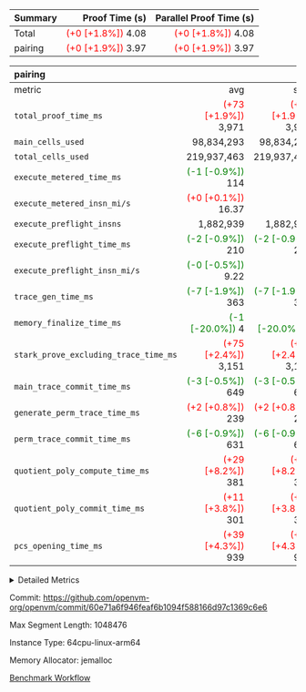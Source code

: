 | Summary | Proof Time (s) | Parallel Proof Time (s) |
|:---|---:|---:|
| Total | <span style='color: red'>(+0 [+1.8%])</span> 4.08 | <span style='color: red'>(+0 [+1.8%])</span> 4.08 |
| pairing | <span style='color: red'>(+0 [+1.9%])</span> 3.97 | <span style='color: red'>(+0 [+1.9%])</span> 3.97 |


| pairing |||||
|:---|---:|---:|---:|---:|
|metric|avg|sum|max|min|
| `total_proof_time_ms ` | <span style='color: red'>(+73 [+1.9%])</span> 3,971 | <span style='color: red'>(+73 [+1.9%])</span> 3,971 | <span style='color: red'>(+73 [+1.9%])</span> 3,971 | <span style='color: red'>(+73 [+1.9%])</span> 3,971 |
| `main_cells_used     ` |  98,834,293 |  98,834,293 |  98,834,293 |  98,834,293 |
| `total_cells_used    ` |  219,937,463 |  219,937,463 |  219,937,463 |  219,937,463 |
| `execute_metered_time_ms` | <span style='color: green'>(-1 [-0.9%])</span> 114 | -          | -          | -          |
| `execute_metered_insn_mi/s` | <span style='color: red'>(+0 [+0.1%])</span> 16.37 | -          | <span style='color: red'>(+0 [+0.1%])</span> 16.37 | <span style='color: red'>(+0 [+0.1%])</span> 16.37 |
| `execute_preflight_insns` |  1,882,939 |  1,882,939 |  1,882,939 |  1,882,939 |
| `execute_preflight_time_ms` | <span style='color: green'>(-2 [-0.9%])</span> 210 | <span style='color: green'>(-2 [-0.9%])</span> 210 | <span style='color: green'>(-2 [-0.9%])</span> 210 | <span style='color: green'>(-2 [-0.9%])</span> 210 |
| `execute_preflight_insn_mi/s` | <span style='color: green'>(-0 [-0.5%])</span> 9.22 | -          | <span style='color: green'>(-0 [-0.5%])</span> 9.22 | <span style='color: green'>(-0 [-0.5%])</span> 9.22 |
| `trace_gen_time_ms   ` | <span style='color: green'>(-7 [-1.9%])</span> 363 | <span style='color: green'>(-7 [-1.9%])</span> 363 | <span style='color: green'>(-7 [-1.9%])</span> 363 | <span style='color: green'>(-7 [-1.9%])</span> 363 |
| `memory_finalize_time_ms` | <span style='color: green'>(-1 [-20.0%])</span> 4 | <span style='color: green'>(-1 [-20.0%])</span> 4 | <span style='color: green'>(-1 [-20.0%])</span> 4 | <span style='color: green'>(-1 [-20.0%])</span> 4 |
| `stark_prove_excluding_trace_time_ms` | <span style='color: red'>(+75 [+2.4%])</span> 3,151 | <span style='color: red'>(+75 [+2.4%])</span> 3,151 | <span style='color: red'>(+75 [+2.4%])</span> 3,151 | <span style='color: red'>(+75 [+2.4%])</span> 3,151 |
| `main_trace_commit_time_ms` | <span style='color: green'>(-3 [-0.5%])</span> 649 | <span style='color: green'>(-3 [-0.5%])</span> 649 | <span style='color: green'>(-3 [-0.5%])</span> 649 | <span style='color: green'>(-3 [-0.5%])</span> 649 |
| `generate_perm_trace_time_ms` | <span style='color: red'>(+2 [+0.8%])</span> 239 | <span style='color: red'>(+2 [+0.8%])</span> 239 | <span style='color: red'>(+2 [+0.8%])</span> 239 | <span style='color: red'>(+2 [+0.8%])</span> 239 |
| `perm_trace_commit_time_ms` | <span style='color: green'>(-6 [-0.9%])</span> 631 | <span style='color: green'>(-6 [-0.9%])</span> 631 | <span style='color: green'>(-6 [-0.9%])</span> 631 | <span style='color: green'>(-6 [-0.9%])</span> 631 |
| `quotient_poly_compute_time_ms` | <span style='color: red'>(+29 [+8.2%])</span> 381 | <span style='color: red'>(+29 [+8.2%])</span> 381 | <span style='color: red'>(+29 [+8.2%])</span> 381 | <span style='color: red'>(+29 [+8.2%])</span> 381 |
| `quotient_poly_commit_time_ms` | <span style='color: red'>(+11 [+3.8%])</span> 301 | <span style='color: red'>(+11 [+3.8%])</span> 301 | <span style='color: red'>(+11 [+3.8%])</span> 301 | <span style='color: red'>(+11 [+3.8%])</span> 301 |
| `pcs_opening_time_ms ` | <span style='color: red'>(+39 [+4.3%])</span> 939 | <span style='color: red'>(+39 [+4.3%])</span> 939 | <span style='color: red'>(+39 [+4.3%])</span> 939 | <span style='color: red'>(+39 [+4.3%])</span> 939 |



<details>
<summary>Detailed Metrics</summary>

|  | memory_to_vec_partition_time_ms | keygen_time_ms | app proof_time_ms |
| --- | --- | --- |
|  | 21 | 722 | 4,128 | 

| group | prove_segment_time_ms | memory_to_vec_partition_time_ms | fri.log_blowup | execute_metered_time_ms | execute_metered_insns | execute_metered_insn_mi/s | compute_user_public_values_proof_time_ms |
| --- | --- | --- | --- | --- | --- | --- | --- |
| pairing | 3,971 | 6 | 1 | 114 | 1,882,939 | 16.37 | 38 | 

| group | air_name | quotient_deg | interactions | constraints |
| --- | --- | --- | --- | --- |
| pairing | AccessAdapterAir<16> | 2 | 5 | 12 | 
| pairing | AccessAdapterAir<2> | 2 | 5 | 12 | 
| pairing | AccessAdapterAir<32> | 2 | 5 | 12 | 
| pairing | AccessAdapterAir<4> | 2 | 5 | 12 | 
| pairing | AccessAdapterAir<8> | 2 | 5 | 12 | 
| pairing | BitwiseOperationLookupAir<8> | 2 | 2 | 4 | 
| pairing | MemoryMerkleAir<8> | 2 | 4 | 39 | 
| pairing | PersistentBoundaryAir<8> | 2 | 3 | 7 | 
| pairing | PhantomAir | 2 | 3 | 5 | 
| pairing | Poseidon2PeripheryAir<BabyBearParameters>, 1> | 2 | 1 | 286 | 
| pairing | ProgramAir | 1 | 1 | 4 | 
| pairing | RangeTupleCheckerAir<2> | 1 | 1 | 4 | 
| pairing | Rv32HintStoreAir | 2 | 18 | 28 | 
| pairing | VariableRangeCheckerAir | 1 | 1 | 4 | 
| pairing | VmAirWrapper<Rv32BaseAluAdapterAir, BaseAluCoreAir<4, 8> | 2 | 20 | 37 | 
| pairing | VmAirWrapper<Rv32BaseAluAdapterAir, LessThanCoreAir<4, 8> | 2 | 18 | 40 | 
| pairing | VmAirWrapper<Rv32BaseAluAdapterAir, ShiftCoreAir<4, 8> | 2 | 24 | 91 | 
| pairing | VmAirWrapper<Rv32BranchAdapterAir, BranchEqualCoreAir<4> | 2 | 11 | 20 | 
| pairing | VmAirWrapper<Rv32BranchAdapterAir, BranchLessThanCoreAir<4, 8> | 2 | 13 | 35 | 
| pairing | VmAirWrapper<Rv32CondRdWriteAdapterAir, Rv32JalLuiCoreAir> | 2 | 10 | 18 | 
| pairing | VmAirWrapper<Rv32IsEqualModAdapterAir<2, 1, 32, 32>, ModularIsEqualCoreAir<32, 4, 8> | 2 | 25 | 225 | 
| pairing | VmAirWrapper<Rv32JalrAdapterAir, Rv32JalrCoreAir> | 2 | 16 | 20 | 
| pairing | VmAirWrapper<Rv32LoadStoreAdapterAir, LoadSignExtendCoreAir<4, 8> | 2 | 18 | 33 | 
| pairing | VmAirWrapper<Rv32LoadStoreAdapterAir, LoadStoreCoreAir<4> | 2 | 17 | 40 | 
| pairing | VmAirWrapper<Rv32MultAdapterAir, DivRemCoreAir<4, 8> | 2 | 25 | 84 | 
| pairing | VmAirWrapper<Rv32MultAdapterAir, MulHCoreAir<4, 8> | 2 | 24 | 31 | 
| pairing | VmAirWrapper<Rv32MultAdapterAir, MultiplicationCoreAir<4, 8> | 2 | 19 | 19 | 
| pairing | VmAirWrapper<Rv32RdWriteAdapterAir, Rv32AuipcCoreAir> | 2 | 12 | 14 | 
| pairing | VmAirWrapper<Rv32VecHeapAdapterAir<1, 2, 2, 32, 32>, FieldExpressionCoreAir> | 2 | 415 | 480 | 
| pairing | VmAirWrapper<Rv32VecHeapAdapterAir<2, 1, 1, 32, 32>, FieldExpressionCoreAir> | 2 | 158 | 190 | 
| pairing | VmAirWrapper<Rv32VecHeapAdapterAir<2, 2, 2, 32, 32>, FieldExpressionCoreAir> | 2 | 428 | 457 | 
| pairing | VmConnectorAir | 2 | 5 | 11 | 

| group | air_name | segment | rows | prep_cols | perm_cols | main_cols | cells |
| --- | --- | --- | --- | --- | --- | --- | --- |
| pairing | AccessAdapterAir<16> | 0 | 262,144 |  | 16 | 25 | 10,747,904 | 
| pairing | AccessAdapterAir<32> | 0 | 131,072 |  | 16 | 41 | 7,471,104 | 
| pairing | AccessAdapterAir<8> | 0 | 524,288 |  | 16 | 17 | 17,301,504 | 
| pairing | BitwiseOperationLookupAir<8> | 0 | 65,536 | 3 | 8 | 2 | 655,360 | 
| pairing | MemoryMerkleAir<8> | 0 | 32,768 |  | 16 | 32 | 1,572,864 | 
| pairing | PersistentBoundaryAir<8> | 0 | 32,768 |  | 12 | 20 | 1,048,576 | 
| pairing | PhantomAir | 0 | 1 |  | 12 | 6 | 18 | 
| pairing | Poseidon2PeripheryAir<BabyBearParameters>, 1> | 0 | 32,768 |  | 8 | 300 | 10,092,544 | 
| pairing | ProgramAir | 0 | 32,768 |  | 8 | 10 | 589,824 | 
| pairing | RangeTupleCheckerAir<2> | 0 | 524,288 | 2 | 8 | 1 | 4,718,592 | 
| pairing | Rv32HintStoreAir | 0 | 256 |  | 44 | 32 | 19,456 | 
| pairing | VariableRangeCheckerAir | 0 | 262,144 | 2 | 8 | 1 | 2,359,296 | 
| pairing | VmAirWrapper<Rv32BaseAluAdapterAir, BaseAluCoreAir<4, 8> | 0 | 1,048,576 |  | 52 | 36 | 92,274,688 | 
| pairing | VmAirWrapper<Rv32BaseAluAdapterAir, LessThanCoreAir<4, 8> | 0 | 65,536 |  | 40 | 37 | 5,046,272 | 
| pairing | VmAirWrapper<Rv32BaseAluAdapterAir, ShiftCoreAir<4, 8> | 0 | 2,048 |  | 52 | 53 | 215,040 | 
| pairing | VmAirWrapper<Rv32BranchAdapterAir, BranchEqualCoreAir<4> | 0 | 262,144 |  | 28 | 26 | 14,155,776 | 
| pairing | VmAirWrapper<Rv32BranchAdapterAir, BranchLessThanCoreAir<4, 8> | 0 | 131,072 |  | 32 | 32 | 8,388,608 | 
| pairing | VmAirWrapper<Rv32CondRdWriteAdapterAir, Rv32JalLuiCoreAir> | 0 | 8,192 |  | 28 | 18 | 376,832 | 
| pairing | VmAirWrapper<Rv32IsEqualModAdapterAir<2, 1, 32, 32>, ModularIsEqualCoreAir<32, 4, 8> | 0 | 32 |  | 56 | 166 | 7,104 | 
| pairing | VmAirWrapper<Rv32JalrAdapterAir, Rv32JalrCoreAir> | 0 | 65,536 |  | 36 | 28 | 4,194,304 | 
| pairing | VmAirWrapper<Rv32LoadStoreAdapterAir, LoadStoreCoreAir<4> | 0 | 1,048,576 |  | 52 | 41 | 97,517,568 | 
| pairing | VmAirWrapper<Rv32MultAdapterAir, MulHCoreAir<4, 8> | 0 | 256 |  | 72 | 39 | 28,416 | 
| pairing | VmAirWrapper<Rv32MultAdapterAir, MultiplicationCoreAir<4, 8> | 0 | 512 |  | 52 | 31 | 42,496 | 
| pairing | VmAirWrapper<Rv32RdWriteAdapterAir, Rv32AuipcCoreAir> | 0 | 32,768 |  | 28 | 20 | 1,572,864 | 
| pairing | VmAirWrapper<Rv32VecHeapAdapterAir<2, 1, 1, 32, 32>, FieldExpressionCoreAir> | 0 | 1,024 |  | 320 | 263 | 596,992 | 
| pairing | VmAirWrapper<Rv32VecHeapAdapterAir<2, 2, 2, 32, 32>, FieldExpressionCoreAir> | 0 | 16,384 |  | 604 | 497 | 18,038,784 | 
| pairing | VmConnectorAir | 0 | 2 | 1 | 16 | 5 | 42 | 

| group | segment | trace_gen_time_ms | total_proof_time_ms | total_cells_used | total_cells | system_trace_gen_time_ms | stark_prove_excluding_trace_time_ms | single_trace_gen_time_ms | quotient_poly_compute_time_ms | quotient_poly_commit_time_ms | perm_trace_commit_time_ms | pcs_opening_time_ms | memory_to_vec_partition_time_ms | memory_finalize_time_ms | main_trace_commit_time_ms | main_cells_used | generate_perm_trace_time_ms | execute_preflight_time_ms | execute_preflight_insns | execute_preflight_insn_mi/s |
| --- | --- | --- | --- | --- | --- | --- | --- | --- | --- | --- | --- | --- | --- | --- | --- | --- | --- | --- | --- | --- |
| pairing | 0 | 363 | 3,971 | 219,937,463 | 304,931,516 | 363 | 3,151 | 0 | 381 | 301 | 631 | 939 | 7 | 4 | 649 | 98,834,293 | 239 | 210 | 1,882,939 | 9.22 | 

| group | segment | trace_height_constraint | weighted_sum | threshold |
| --- | --- | --- | --- | --- |
| pairing | 0 | 0 | 5,382,342 | 2,013,265,921 | 
| pairing | 0 | 1 | 18,152,512 | 2,013,265,921 | 
| pairing | 0 | 2 | 2,691,171 | 2,013,265,921 | 
| pairing | 0 | 3 | 25,000,068 | 2,013,265,921 | 
| pairing | 0 | 4 | 131,072 | 2,013,265,921 | 
| pairing | 0 | 5 | 65,536 | 2,013,265,921 | 
| pairing | 0 | 6 | 6,016,192 | 2,013,265,921 | 
| pairing | 0 | 7 | 4,096 | 2,013,265,921 | 
| pairing | 0 | 8 | 58,426,029 | 2,013,265,921 | 

</details>


Commit: https://github.com/openvm-org/openvm/commit/60e71a6f946feaf6b1094f588166d97c1369c6e6

Max Segment Length: 1048476

Instance Type: 64cpu-linux-arm64

Memory Allocator: jemalloc

[Benchmark Workflow](https://github.com/openvm-org/openvm/actions/runs/17114868050)
